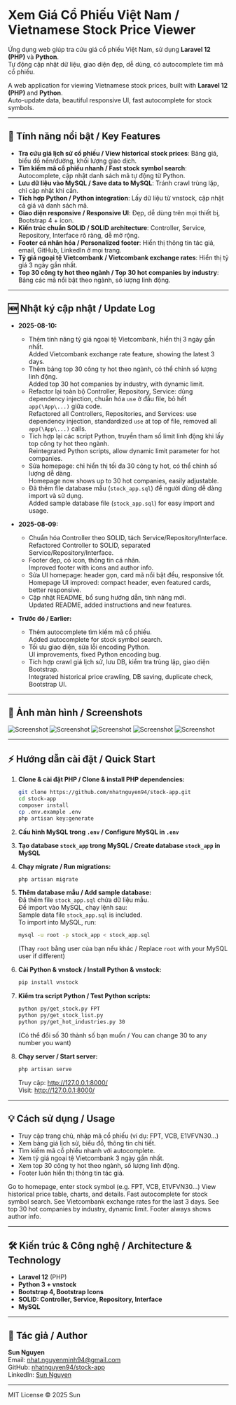 # Xem Giá Cổ Phiếu Việt Nam / Vietnamese Stock Price Viewer

Ứng dụng web giúp tra cứu giá cổ phiếu Việt Nam, sử dụng **Laravel 12 (PHP)** và **Python**.  
Tự động cập nhật dữ liệu, giao diện đẹp, dễ dùng, có autocomplete tìm mã cổ phiếu.

A web application for viewing Vietnamese stock prices, built with **Laravel 12 (PHP)** and **Python**.  
Auto-update data, beautiful responsive UI, fast autocomplete for stock symbols.

---

## 🚀 Tính năng nổi bật / Key Features

- **Tra cứu giá lịch sử cổ phiếu / View historical stock prices**: Bảng giá, biểu đồ nến/đường, khối lượng giao dịch.
- **Tìm kiếm mã cổ phiếu nhanh / Fast stock symbol search**: Autocomplete, cập nhật danh sách mã tự động từ Python.
- **Lưu dữ liệu vào MySQL / Save data to MySQL**: Tránh crawl trùng lặp, chỉ cập nhật khi cần.
- **Tích hợp Python / Python integration**: Lấy dữ liệu từ vnstock, cập nhật cả giá và danh sách mã.
- **Giao diện responsive / Responsive UI**: Đẹp, dễ dùng trên mọi thiết bị, Bootstrap 4 + icon.
- **Kiến trúc chuẩn SOLID / SOLID architecture**: Controller, Service, Repository, Interface rõ ràng, dễ mở rộng.
- **Footer cá nhân hóa / Personalized footer**: Hiển thị thông tin tác giả, email, GitHub, LinkedIn ở mọi trang.
- **Tỷ giá ngoại tệ Vietcombank / Vietcombank exchange rates**: Hiển thị tỷ giá 3 ngày gần nhất.
- **Top 30 công ty hot theo ngành / Top 30 hot companies by industry**: Bảng các mã nổi bật theo ngành, số lượng linh động.

---

## 🆕 Nhật ký cập nhật / Update Log

- **2025-08-10:**  
  - Thêm tính năng tỷ giá ngoại tệ Vietcombank, hiển thị 3 ngày gần nhất.  
    Added Vietcombank exchange rate feature, showing the latest 3 days.
  - Thêm bảng top 30 công ty hot theo ngành, có thể chỉnh số lượng linh động.  
    Added top 30 hot companies by industry, with dynamic limit.
  - Refactor lại toàn bộ Controller, Repository, Service: dùng dependency injection, chuẩn hóa `use` ở đầu file, bỏ hết `app(\App\...)` giữa code.  
    Refactored all Controllers, Repositories, and Services: use dependency injection, standardized `use` at top of file, removed all `app(\App\...)` calls.
  - Tích hợp lại các script Python, truyền tham số limit linh động khi lấy top công ty hot theo ngành.  
    Reintegrated Python scripts, allow dynamic limit parameter for hot companies.
  - Sửa homepage: chỉ hiển thị tối đa 30 công ty hot, có thể chỉnh số lượng dễ dàng.  
    Homepage now shows up to 30 hot companies, easily adjustable.
  - Đã thêm file database mẫu (`stock_app.sql`) để người dùng dễ dàng import và sử dụng.  
    Added sample database file (`stock_app.sql`) for easy import and usage.

- **2025-08-09:**  
  - Chuẩn hóa Controller theo SOLID, tách Service/Repository/Interface.  
    Refactored Controller to SOLID, separated Service/Repository/Interface.
  - Footer đẹp, có icon, thông tin cá nhân.  
    Improved footer with icons and author info.
  - Sửa UI homepage: header gọn, card mã nổi bật đều, responsive tốt.  
    Homepage UI improved: compact header, even featured cards, better responsive.
  - Cập nhật README, bổ sung hướng dẫn, tính năng mới.  
    Updated README, added instructions and new features.

- **Trước đó / Earlier:**  
  - Thêm autocomplete tìm kiếm mã cổ phiếu.  
    Added autocomplete for stock symbol search.
  - Tối ưu giao diện, sửa lỗi encoding Python.  
    UI improvements, fixed Python encoding bug.
  - Tích hợp crawl giá lịch sử, lưu DB, kiểm tra trùng lặp, giao diện Bootstrap.  
    Integrated historical price crawling, DB saving, duplicate check, Bootstrap UI.

---

## 📸 Ảnh màn hình / Screenshots

![Screenshot](public/images/Screenshot_5.png)
![Screenshot](public/images/Screenshot_6.png)
![Screenshot](public/images/Screenshot_2.png)
![Screenshot](public/images/Screenshot_3.png)
![Screenshot](public/images/Screenshot_4.png)

---

## ⚡ Hướng dẫn cài đặt / Quick Start

1. **Clone & cài đặt PHP / Clone & install PHP dependencies:**
    ```bash
    git clone https://github.com/nhatnguyen94/stock-app.git
    cd stock-app
    composer install
    cp .env.example .env
    php artisan key:generate
    ```

2. **Cấu hình MySQL trong `.env` / Configure MySQL in `.env`**

3. **Tạo database `stock_app` trong MySQL / Create database `stock_app` in MySQL**

4. **Chạy migrate / Run migrations:**
    ```bash
    php artisan migrate
    ```

5. **Thêm database mẫu / Add sample database:**  
   Đã thêm file `stock_app.sql` chứa dữ liệu mẫu.  
   Để import vào MySQL, chạy lệnh sau:  
   Sample data file `stock_app.sql` is included.  
   To import into MySQL, run:
    ```bash
    mysql -u root -p stock_app < stock_app.sql
    ```
   (Thay `root` bằng user của bạn nếu khác / Replace `root` with your MySQL user if different)

6. **Cài Python & vnstock / Install Python & vnstock:**
    ```bash
    pip install vnstock
    ```

7. **Kiểm tra script Python / Test Python scripts:**
    ```bash
    python py/get_stock.py FPT
    python py/get_stock_list.py
    python py/get_hot_industries.py 30
    ```
    (Có thể đổi số 30 thành số bạn muốn / You can change 30 to any number you want)

8. **Chạy server / Start server:**
    ```bash
    php artisan serve
    ```
    Truy cập: http://127.0.0.1:8000/  
    Visit: http://127.0.0.1:8000/

---

## 💡 Cách sử dụng / Usage

- Truy cập trang chủ, nhập mã cổ phiếu (ví dụ: FPT, VCB, E1VFVN30...)
- Xem bảng giá lịch sử, biểu đồ, thông tin chi tiết.
- Tìm kiếm mã cổ phiếu nhanh với autocomplete.
- Xem tỷ giá ngoại tệ Vietcombank 3 ngày gần nhất.
- Xem top 30 công ty hot theo ngành, số lượng linh động.
- Footer luôn hiển thị thông tin tác giả.

Go to homepage, enter stock symbol (e.g. FPT, VCB, E1VFVN30...)
View historical price table, charts, and details.
Fast autocomplete for stock symbol search.
See Vietcombank exchange rates for the last 3 days.
See top 30 hot companies by industry, dynamic limit.
Footer always shows author info.

---

## 🛠️ Kiến trúc & Công nghệ / Architecture & Technology

- **Laravel 12** (PHP)
- **Python 3 + vnstock**
- **Bootstrap 4, Bootstrap Icons**
- **SOLID: Controller, Service, Repository, Interface**
- **MySQL**

---

## 👤 Tác giả / Author

**Sun Nguyen**  
Email: [nhat.nguyenminh94@gmail.com](mailto:nhat.nguyenminh94@gmail.com)  
GitHub: [nhatnguyen94/stock-app](https://github.com/nhatnguyen94/stock-app)  
LinkedIn: [Sun Nguyen](https://www.linkedin.com/in/sunnguyen3011/)

---

MIT License © 2025 Sun